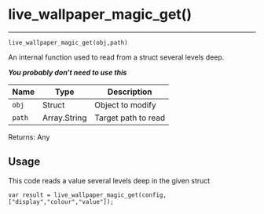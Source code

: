 # live_wallpaper_magic_get()
---
`live_wallpaper_magic_get(obj,path)`

An internal function used to read from a struct several levels deep. 

***You probably don't need to use this***


| Name | Type | Description |
| - | - | - | 
| `obj` | Struct | Object to modify |
| `path` | Array.String | Target path to read |

Returns: Any

## Usage

This code reads a value several levels deep in the given struct

```gml
var result = live_wallpaper_magic_get(config,["display","colour","value"]);
```